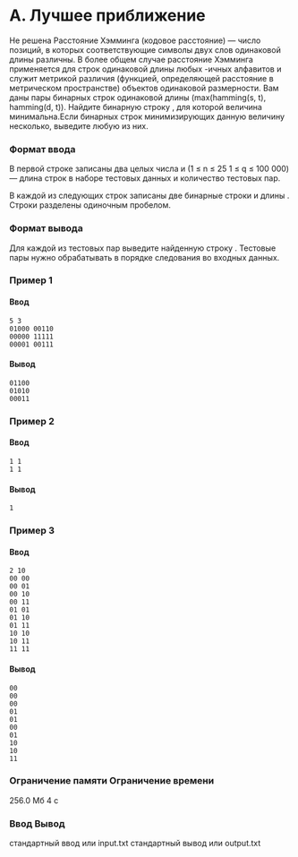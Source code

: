 # A. Лучшее приближение 

Не решена Расстояние Хэмминга (кодовое расстояние) — число позиций, в которых соответствующие символы двух слов одинаковой длины различны. В более общем случае расстояние Хэмминга применяется для строк одинаковой длины любых -ичных алфавитов и служит метрикой различия (функцией, определяющей расстояние в метрическом пространстве) объектов одинаковой размерности. Вам даны пары бинарных строк одинаковой длины (max(hamming(s, t), hamming(d, t)). Найдите бинарную строку , для которой величина минимальна.Если бинарных строк минимизирующих данную величину несколько, выведите любую из них.

### Формат ввода

В первой строке записаны два целых числа и (1 ≤ n ≤ 25 1 ≤ q ≤ 100 000) — длина строк в наборе тестовых данных и количество тестовых пар. 

В каждой из следующих строк записаны две бинарные строки и длины . Строки разделены одиночным пробелом.

### Формат вывода 

Для каждой из тестовых пар выведите найденную строку . Тестовые пары нужно обрабатывать в порядке следования во входных данных.

### Пример 1
    
#### Ввод
    5 3
    01000 00110
    00000 11111
    00001 00111

#### Вывод
    01100
    01010
    00011

### Пример 2

#### Ввод
    1 1
    1 1

#### Вывод
    1

### Пример 3

#### Ввод
    2 10
    00 00
    00 01
    00 10
    00 11
    01 01
    01 10
    01 11
    10 10
    10 11
    11 11

#### Вывод
    00
    00
    00
    01
    01
    00
    01
    10
    10
    11

### Ограничение памяти                                        Ограничение времени
256.0 Мб                                                      4 с

### Ввод                                                      Вывод
стандартный ввод или input.txt                                стандартный вывод или output.txt

